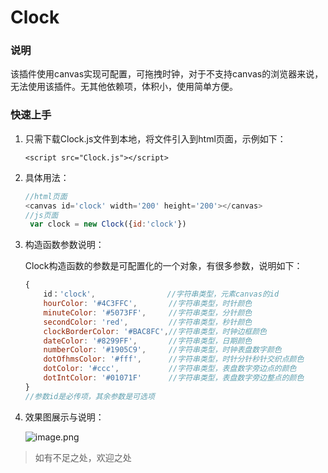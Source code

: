 # Clock
### 说明
该插件使用canvas实现可配置，可拖拽时钟，对于不支持canvas的浏览器来说，无法使用该插件。无其他依赖项，体积小，使用简单方便。

### 快速上手
1. 只需下载Clock.js文件到本地，将文件引入到html页面，示例如下：

   `<script src="Clock.js"></script>`

2. 具体用法：
   ```js
   //html页面
   <canvas id='clock' width='200' height='200'></canvas>
   //js页面
    var clock = new Clock({id:'clock'})
   ```
3. 构造函数参数说明：
   
   Clock构造函数的参数是可配置化的一个对象，有很多参数，说明如下：
   
   ```js
   {
       id：'clock',                //字符串类型，元素canvas的id
       hourColor: '#4C3FFC',       //字符串类型，时针颜色
       minuteColor: '#5073FF',     //字符串类型，分针颜色
       secondColor: 'red',         //字符串类型，秒针颜色
       clockBorderColor: '#BAC8FC',//字符串类型，时钟边框颜色
       dateColor: '#8299FF',       //字符串类型，日期颜色 
       numberColor: '#1905C9',     //字符串类型，时钟表盘数字颜色
       dotOfhmsColor: '#fff',      //字符串类型，时针分针秒针交织点颜色
       dotColor: '#ccc',           //字符串类型，表盘数字旁边点的颜色
       dotIntColor: '#01071F'      //字符串类型，表盘数字旁边整点的颜色
   }
   //参数id是必传项，其余参数是可选项

   ```
4. 效果图展示与说明：

   ![image.png](http://upload-images.jianshu.io/upload_images/7077173-efc06260a4294c1c.png?imageMogr2/auto-orient/strip%7CimageView2/2/w/1240)
   
>如有不足之处，欢迎之处
